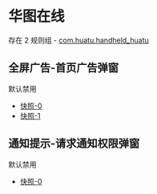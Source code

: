 # 华图在线

存在 2 规则组 - [com.huatu.handheld_huatu](/src/apps/com.huatu.handheld_huatu.ts)

## 全屏广告-首页广告弹窗

默认禁用

- [快照-0](https://i.gkd.li/import/12715702)
- [快照-1](https://i.gkd.li/import/12744973)

## 通知提示-请求通知权限弹窗

默认禁用

- [快照-0](https://i.gkd.li/import/12715719)
